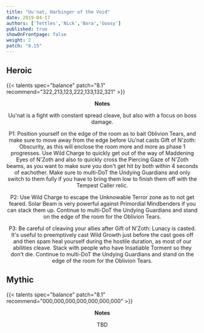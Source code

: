 ```yaml
---
title: "Uu'nat, Harbinger of the Void"
date: 2019-04-17
authors: ['Tettles','Nick','Bora','Goosy']
published: true
showOnFrontpage: false
weight: 2
patch: "8.15"
---
```


## Heroic
 
{{< talents spec="balance" patch="8.1" recommend="322,213,123,222,133,132,321" >}}
<center>
<b>Notes</b>
 
Uu'nat is a fight with constant spread cleave, but also with a focus on boss damage. 

P1: Position yourself on the edge of the room as to bait Oblivion Tears, and make sure to move away from the edge before Uu'nat casts Gift of N'zoth: Obscurity, as this will enclose the room more and more as phase 1 progresses. Use Wild Charge to quickly get out of the way of Maddening Eyes of N'Zoth and also to quickly cross the Piercing Gaze of N'Zoth beams, as you want to make sure you don't get hit by both within 4 seconds of eachother. Make sure to multi-DoT the Undying Guardians and only switch to them fully if you have to bring them low to finish them off with the Tempest Caller relic. 

P2: Use Wild Charge to escape the Unknowable Terror zone as to not get feared. Solar Beam is very powerful against Primordial Mindbenders if you can stack them up. Continue to multi-DoT the Undying Guardians and stand on the edge of the room for the Oblivion Tears.

P3: Be careful of cleaving your allies after Gift of N'Zoth: Lunacy is casted. It's useful to preemptively cast Wild Growth just before the cast goes off and then spam heal yourself during the hostile duration, as most of our abilities cleave. Stack with people who have Insatiable Torment so they don't die. Continue to multi-DoT the Undying Guardians and stand on the edge of the room for the Oblivion Tears.

</center>
 

## Mythic

{{< talents spec="balance" patch="8.1" recommend="000,000,000,000,000,000,000" >}} 
<center>
<b>Notes</b>

TBD

</center>
 
